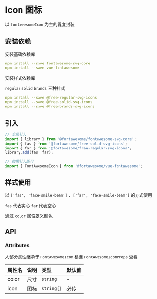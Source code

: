# Icon 图标

以 `fontawesomeIcon` 为主的再度封装

## 安装依赖

安装基础依赖库
``` yaml
npm install --save fontawesome-svg-core
npm install --save vue-fontawesome
```

安装样式依赖库

`regular` `solid` `brands` 三种样式
``` yaml
npm install --save @free-regular-svg-icons
npm install --save @free-solid-svg-icons
npm install --save @free-brands-svg-icons
```

## 引入

``` js
// 全局引入
import { library } from '@fortawesome/fontawesome-svg-core';
import { fas } from '@fortawesome/free-solid-svg-icons';
import { far } from '@fortawesome/free-regular-svg-icons';
library.add(fas, far);

// 按需引入即可
import { FontAwesomeIcon } from '@fortawesome/vue-fontawesome';
```

## 样式使用

以 `['fas', 'face-smile-beam']` 、`['far', 'face-smile-beam']` 的方式使用

`fas` 代表实心 `far` 代表空心

通过 `color` 属性定义颜色

<preview path="../demo/icon/basic.vue" title="Component Preview" description="Preview By Component Form"></preview>

## API

### Attributes
大部分属性继承于 `FontAwesomeIcon` 根据 `FontAwesomeIconProps` 查看

| 属性名        | 说明     | 类型                        | 默认值 |
|:-----------|:-------|:--------------------------|:----|
| color      | 尺寸     | `string`                  | -   |
| icon       | 图标     | `string[]`                | 必传  |
